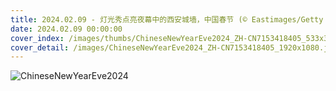 ```yaml
---
title: 2024.02.09 - 灯光秀点亮夜幕中的西安城墙，中国春节 (© Eastimages/Getty Images)
date: 2024.02.09 00:00:00
cover_index: /images/thumbs/ChineseNewYearEve2024_ZH-CN7153418405_533x300.jpg
cover_detail: /images/ChineseNewYearEve2024_ZH-CN7153418405_1920x1080.jpg
---
```


![ChineseNewYearEve2024](/images/ChineseNewYearEve2024_ZH-CN7153418405_1920x1080.jpg)
